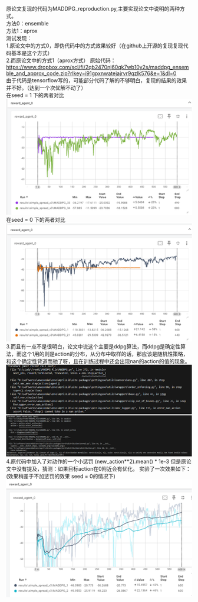 原论文复现的代码为MADDPG_reproduction.py,主要实现论文中说明的两种方式。    
方法0：ensemble  
方法1：aprox    
测试发现：  
1.原论文中的方式0，即伪代码中的方式效果较好（在github上开源的复现复现代码基本是这个方式）    
2.而原论文中的方式1（aprox方式） 原始代码：https://www.dropbox.com/scl/fi/2qb2470nj60qk7wb10y2s/maddpg_ensemble_and_approx_code.zip?rlkey=i91gpxnwatejajrvr9qzlk576&e=1&dl=0   
由于代码是tensorflow写的，可能部分代码了解的不够明白，复现的结果的效果并不好。（达到一个次优解不动了）  
在seed = 1 下的两者对比    
![alt text](image-3.png)  
在seed = 0 下的两者对比      
![alt text](image-2.png)  
3.而且有一点不是很明白，论文中说这个主要是ddpg算法，而ddpg是确定性算法，而这个1用的则是action的分布，从分布中取样的话，那应该是随机性策略，和这个确定性背道而驰了呀，且在训练过程中还会出现nan的action的值的现象。  
![alt text](image.png)  
![alt text](image-1.png)  
4.原代码中加入了对动作的一个小惩罚 (new_action**2).mean() * 1e-3 但是原论文中没有提及，猜测：如果目标action在0附近会有优化。
实验了一次效果如下：  (效果稍差于不加惩罚的效果 seed = 0的情况下)
![alt text](image-4.png)